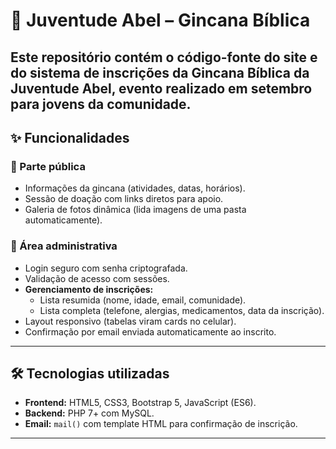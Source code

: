 # 📖 Juventude Abel – Gincana Bíblica

Este repositório contém o código-fonte do site e do sistema de inscrições da **Gincana Bíblica da Juventude Abel**, evento realizado em setembro para jovens da comunidade.
---

## ✨ Funcionalidades

### 🔹 Parte pública
- Informações da gincana (atividades, datas, horários).  
- Sessão de doação com links diretos para apoio.  
- Galeria de fotos dinâmica (lida imagens de uma pasta automaticamente).  

### 🔹 Área administrativa
- Login seguro com senha criptografada.  
- Validação de acesso com sessões.  
- **Gerenciamento de inscrições:**  
  - Lista resumida (nome, idade, email, comunidade).  
  - Lista completa (telefone, alergias, medicamentos, data da inscrição).  
- Layout responsivo (tabelas viram cards no celular).  
- Confirmação por email enviada automaticamente ao inscrito.  

---

## 🛠️ Tecnologias utilizadas
- **Frontend:** HTML5, CSS3, Bootstrap 5, JavaScript (ES6).  
- **Backend:** PHP 7+ com MySQL.  
- **Email:** `mail()` com template HTML para confirmação de inscrição.  

---
